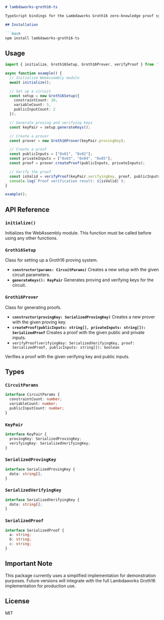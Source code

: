 ````markdown
# lambdaworks-groth16-ts

TypeScript bindings for the Lambdaworks Groth16 zero-knowledge proof system.

## Installation

```bash
npm install lambdaworks-groth16-ts
````

## Usage

```typescript
import { initialize, Groth16Setup, Groth16Prover, verifyProof } from 'lambdaworks-groth16-ts';

async function example() {
  // Initialize WebAssembly module
  await initialize();

  // Set up a circuit
  const setup = new Groth16Setup({
    constraintCount: 10,
    variableCount: 5,
    publicInputCount: 2
  });

  // Generate proving and verifying keys
  const keyPair = setup.generateKeys();

  // Create a prover
  const prover = new Groth16Prover(keyPair.provingKey);

  // Create a proof
  const publicInputs = ["0x01", "0x02"];
  const privateInputs = ["0x03", "0x04", "0x05"];
  const proof = prover.createProof(publicInputs, privateInputs);

  // Verify the proof
  const isValid = verifyProof(keyPair.verifyingKey, proof, publicInputs);
  console.log(`Proof verification result: ${isValid}`);
}

example();
```

## API Reference

### `initialize()`

Initializes the WebAssembly module. This function must be called before using any other functions.

### `Groth16Setup`

Class for setting up a Groth16 proving system.

* **`constructor(params: CircuitParams)`**
  Creates a new setup with the given circuit parameters.
* **`generateKeys(): KeyPair`**
  Generates proving and verifying keys for the circuit.

### `Groth16Prover`

Class for generating proofs.

* **`constructor(provingKey: SerializedProvingKey)`**
  Creates a new prover with the given proving key.
* **`createProof(publicInputs: string[], privateInputs: string[]): SerializedProof`**
  Creates a proof with the given public and private inputs.
* `verifyProof(verifyingKey: SerializedVerifyingKey, proof: SerializedProof, publicInputs: string[]): boolean`


Verifies a proof with the given verifying key and public inputs.

## Types

### `CircuitParams`

```typescript
interface CircuitParams {
  constraintCount: number;
  variableCount: number;
  publicInputCount: number;
}
```

### `KeyPair`

```typescript
interface KeyPair {
  provingKey: SerializedProvingKey;
  verifyingKey: SerializedVerifyingKey;
}
```

### `SerializedProvingKey`

```typescript
interface SerializedProvingKey {
  data: string[];
}
```

### `SerializedVerifyingKey`

```typescript
interface SerializedVerifyingKey {
  data: string[];
}
```

### `SerializedProof`

```typescript
interface SerializedProof {
  a: string;
  b: string;
  c: string;
}
```

## Important Note

This package currently uses a simplified implementation for demonstration purposes. Future versions will integrate with the full Lambdaworks Groth16 implementation for production use.

## License

MIT
